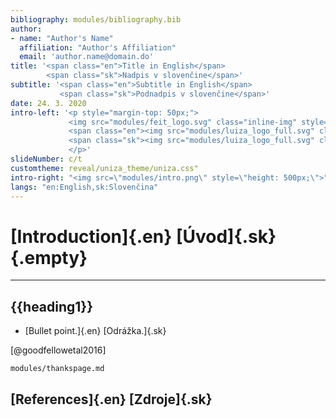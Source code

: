 ```yaml
---
bibliography: modules/bibliography.bib
author:
- name: "Author's Name"
  affiliation: "Author's Affiliation"
  email: 'author.name@domain.do'
title: '<span class="en">Title in English</span>
        <span class="sk">Nadpis v slovenčine</span>'
subtitle: '<span class="en">Subtitle in English</span>
           <span class="sk">Podnadpis v slovenčine</span>'
date: 24. 3. 2020
intro-left: '<p style="margin-top: 50px;">
             <img src="modules/feit_logo.svg" class="inline-img" style="height:100px" />
             <span class="en"><img src="modules/luiza_logo_full.svg" class="inline-img" style="height:85px" /></span>
             <span class="sk"><img src="modules/luiza_logo_full.svg" class="inline-img" style="height:85px" /></span>
             </p>'
slideNumber: c/t
customtheme: reveal/uniza_theme/uniza.css"
intro-right: "<img src=\"modules/intro.png\" style=\"height: 500px;\">"
langs: "en:English,sk:Slovenčina"
---
```


# [Introduction]{.en} [Úvod]{.sk} {.empty}

***

## {{heading1}}

* [Bullet point.]{.en}
  [Odrážka.]{.sk}

[@goodfellowetal2016]

``` {.include}
modules/thankspage.md
```

## [References]{.en} [Zdroje]{.sk}

<div id="refs"></div>
